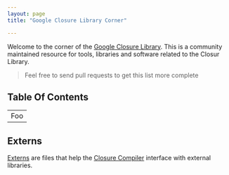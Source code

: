 ```yaml
---
layout: page
title: "Google Closure Library Corner"

---
```


Welcome to the corner of the [Google Closure Library][closure library]. This is a community maintained resource for tools, libraries and software related to the Closur Library.

> Feel free to send pull requests to get this list more complete


## Table Of Contents

<table>
    <tr>
        <td>Foo</td>
    </tr>
</table>

## Externs

[Externs][] are files that help the [Closure Compiler][] interface with external libraries.




[closure compiler]: https://developers.google.com/closure/compiler/ "Google Closure Library Compiler"
[closure library]: https://developers.google.com/closure/library/ "Google Closure Library"
[Externs]: https://developers.google.com/closure/compiler/docs/api-tutorial3#externs "Closure Compiler externs file"

